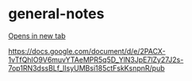 # general-notes

<a href="https://docs.google.com/document/d/e/2PACX-1vTfQhIO9V6muvYTAeMPR5q5D_YlN3JpE7lZy27J2s-7op1RN3dssBLf_lIsyUMBsi185ctFskKsnpnR/pub" target="_blank">Opens in new tab</a>

https://docs.google.com/document/d/e/2PACX-1vTfQhIO9V6muvYTAeMPR5q5D_YlN3JpE7lZy27J2s-7op1RN3dssBLf_lIsyUMBsi185ctFskKsnpnR/pub
